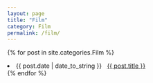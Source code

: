 ```yaml
---
layout: page
title: "Film"
category: Film
permalink: /film/
---
```


{% for post in site.categories.Film %}
 <li><span>{{ post.date | date_to_string }}</span> &nbsp; <a href="{{ post.url | relative_url}}">{{ post.title }}</a></li>
{% endfor %}
